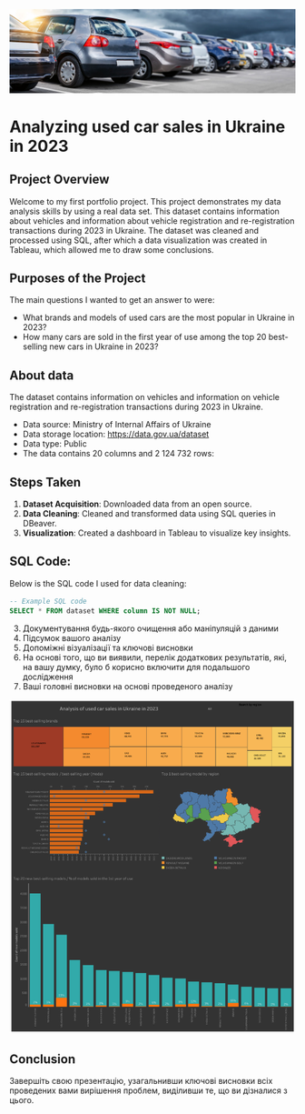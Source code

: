 ![Alt text](https://github.com/igor-cp3/data-analytics-portfolio/blob/main/Analysis%20of%20used%20car%20sales%20in%20Ukraine%202023/Cars_image.jpg)


# Analyzing used car sales in Ukraine in 2023


## Project Overview
Welcome to my first portfolio project. This project demonstrates my data analysis skills by using a real data set. This dataset contains information about vehicles and information about vehicle registration and re-registration transactions during 2023 in Ukraine. The dataset was cleaned and processed using SQL, after which a data visualization was created in Tableau, which allowed me to draw some conclusions.

## Purposes of the Project
The main questions I wanted to get an answer to were:
- What brands and models of used cars are the most popular in Ukraine in 2023?
- How many cars are sold in the first year of use among the top 20 best-selling new cars in Ukraine in 2023?

## About data
The dataset contains information on vehicles and information on vehicle registration and re-registration transactions during 2023 in Ukraine. 
- Data source: Ministry of Internal Affairs of Ukraine 
- Data storage location: https://data.gov.ua/dataset
- Data type: Public 
- The data contains 20 columns and 2 124 732 rows:

  
## Steps Taken
1. **Dataset Acquisition**: Downloaded data from an open source.
2. **Data Cleaning**: Cleaned and transformed data using SQL queries in DBeaver.
3. **Visualization**: Created a dashboard in Tableau to visualize key insights.


## SQL Code:
Below is the SQL code I used for data cleaning:

```sql
-- Example SQL code
SELECT * FROM dataset WHERE column IS NOT NULL;
```


3. Документування будь-якого очищення або маніпуляцій з даними
4. Підсумок вашого аналізу
5. Допоміжні візуалізації та ключові висновки
6. На основі того, що ви виявили, перелік додаткових результатів, які, на вашу думку, було б корисно включити для подальшого дослідження
7. Ваші головні висновки на основі проведеного аналізу

![Alt text](https://github.com/igor-cp3/data-analytics-portfolio/blob/main/Analysis%20of%20used%20car%20sales%20in%20Ukraine%202023/Dashboard%20resize.png)

## Conclusion
 Завершіть свою презентацію, узагальнивши ключові висновки всіх проведених вами вирішення проблем, виділивши те, що ви дізналися з цього.



